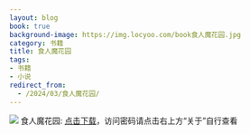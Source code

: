 ```yaml
---
layout: blog
book: true
background-image: https://img.locyoo.com/book食人魔花园.jpg
category: 书籍
title: 食人魔花园
tags:
- 书籍
- 小说
redirect_from:
  - /2024/03/食人魔花园/
---
```

![](https://img.locyoo.com/book食人魔花园.jpg)
食人魔花园: <a name = "ref1" href="https://url18.ctfile.com/f/50983618-1253578861-d8575d?p=3619">点击下载</a>，访问密码请点击右上方“关于”自行查看
